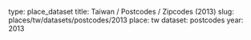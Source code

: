 type: place_dataset
title: Taiwan / Postcodes / Zipcodes (2013)
slug: places/tw/datasets/postcodes/2013
place: tw
dataset: postcodes
year: 2013

